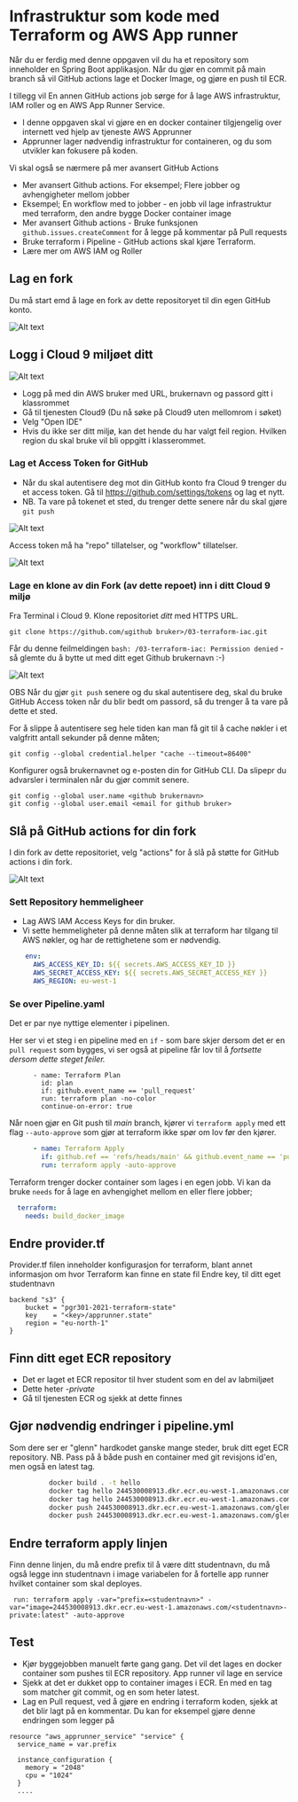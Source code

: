 # Infrastruktur som kode med Terraform og AWS App runner 

Når du er ferdig med denne oppgaven vil du ha et repository som inneholder en Spring Boot applikasjon. Når du gjør en commit 
på main branch så vil GitHub actions lage et Docker Image, og gjøre en push til ECR. 

I tillegg vil En annen GitHub actions job sørge for å lage AWS infrastruktur, IAM roller og en AWS App Runner Service.

* I denne oppgaven skal vi gjøre en en docker container tilgjengelig over internett ved hjelp av tjeneste AWS Apprunner
* Apprunner lager nødvendig infrastruktur for containeren, og du som utvikler kan fokusere på koden.

Vi skal også se nærmere på mer avansert GitHub Actions  

* Mer avansert Github actions. For eksempel; Flere jobber og avhengigheter mellom jobber
* Eksempel; En workflow med to jobber - en jobb vil lage infrastruktur med terraform, den andre bygge Docker container image
* Mer avansert Github actions - Bruke funksjonen ```github.issues.createComment``` for å legge på kommentar på Pull requests 
* Bruke terraform i Pipeline - GitHub actions skal kjøre Terraform. 
* Lære mer om AWS IAM og Roller

## Lag en fork

Du må start emd å lage en fork av dette repositoryet til din egen GitHub konto.

![Alt text](img/fork.png  "a title")

## Logg i Cloud 9 miljøet ditt

![Alt text](img/aws_login.png  "a title")

* Logg på med din AWS bruker med URL, brukernavn og passord gitt i klassrommet
* Gå til tjenesten Cloud9 (Du nå søke på Cloud9 uten mellomrom i søket)
* Velg "Open IDE"
* Hvis du ikke ser ditt miljø, kan det hende du har valgt feil region. Hvilken region du skal bruke vil bli oppgitt i klasserommet.

### Lag et Access Token for GitHub

* Når du skal autentisere deg mot din GitHub konto fra Cloud 9 trenger du et access token.  Gå til  https://github.com/settings/tokens og lag et nytt.
* NB. Ta vare på tokenet et sted, du trenger dette senere når du skal gjøre ```git push```

![Alt text](img/generate.png  "a title")

Access token må ha "repo" tillatelser, og "workflow" tillatelser.

![Alt text](img/new_token.png  "a title")

### Lage en klone av din Fork (av dette repoet) inn i ditt Cloud 9 miljø

Fra Terminal i Cloud 9. Klone repositoriet *ditt* med HTTPS URL. 

```
git clone https://github.com/≤github bruker>/03-terraform-iac.git
```

Får du denne feilmeldingen ```bash: /03-terraform-iac: Permission denied``` - så glemte du å bytte ut <github bruker> med
ditt eget Github brukernavn :-)

![Alt text](img/clone.png  "a title")

OBS Når du gjør ```git push``` senere og du skal autentisere deg, skal du bruke GitHub Access token når du blir bedt om passord,
så du trenger å ta vare på dette et sted.

For å slippe å autentisere seg hele tiden kan man få git til å cache nøkler i et valgfritt
antall sekunder på denne måten;

```shell
git config --global credential.helper "cache --timeout=86400"
```

Konfigurer også brukernavnet og e-posten din for GitHub CLI. Da slipepr du advarsler i terminalen
når du gjør commit senere.

````shell
git config --global user.name <github brukernavn>
git config --global user.email <email for github bruker>
````

## Slå på GitHub actions for din fork 

I din fork av dette repositoriet, velg "actions" for å slå på støtte for GitHub actions i din fork.

![Alt text](img/7.png "3")

### Sett Repository hemmeligheer 

* Lag AWS IAM Access Keys for din bruker. 
* Vi sette hemmeligheter på denne måten slik at terraform har tilgang til AWS nøkler, og har de rettighetene som er nødvendig. 

```yaml
    env:
      AWS_ACCESS_KEY_ID: ${{ secrets.AWS_ACCESS_KEY_ID }}
      AWS_SECRET_ACCESS_KEY: ${{ secrets.AWS_SECRET_ACCESS_KEY }}
      AWS_REGION: eu-west-1
```

### Se over Pipeline.yaml

Det er par nye nyttige elementer i pipelinen.  

Her ser vi et steg i en pipeline med en ```if``` - som bare skjer dersom det er en ```pull request``` som bygges, vi ser også at 
pipeline får lov til å _fortsette dersom dette steget feiler._
```
      - name: Terraform Plan
        id: plan
        if: github.event_name == 'pull_request'
        run: terraform plan -no-color
        continue-on-error: true
```

Når noen gjør en Git push til *main* branch, kjører vi ```terraform apply``` med ett flag ```--auto-approve``` som gjør at terraform ikke 
spør om lov før den kjører.

```yaml
      - name: Terraform Apply
        if: github.ref == 'refs/heads/main' && github.event_name == 'push'
        run: terraform apply -auto-approve
```

Terraform trenger docker container som lages i en egen jobb. 
Vi kan da bruke ```needs``` for å lage en avhengighet mellom en eller flere jobber; 

```yaml
  terraform:
    needs: build_docker_image
```

## Endre provider.tf

Provider.tf filen inneholder konfigurasjon for terraform, blant annet informasjon om hvor Terraform kan finne en state fil
Endre key, til ditt eget studentnavn

```hcl
backend "s3" {
    bucket = "pgr301-2021-terraform-state"
    key    = "<key>/apprunner.state"
    region = "eu-north-1"
}
```

## Finn ditt eget ECR repository

* Det er laget et ECR repositor til hver student som en del av labmiljøet 
* Dette heter *<studentnavn>-private*
* Gå til tjenesten ECR og sjekk at dette finnes

## Gjør nødvendig endringer i pipeline.yml 

Som dere ser er "glenn" hardkodet ganske mange steder, bruk ditt eget ECR repository.
NB. Pass på å både push en container med git revisjons id'en, men også en latest tag.
 
```sh
          docker build . -t hello
          docker tag hello 244530008913.dkr.ecr.eu-west-1.amazonaws.com/glenn:$rev
          docker tag hello 244530008913.dkr.ecr.eu-west-1.amazonaws.com/glenn:latest
          docker push 244530008913.dkr.ecr.eu-west-1.amazonaws.com/glenn:$rev
          docker push 244530008913.dkr.ecr.eu-west-1.amazonaws.com/glenn:latest
```

## Endre terraform apply linjen 

Finn denne linjen, du må endre prefix til å være ditt studentnavn, du må også legge inn studentnavn i image variabelen
for å fortelle app runner hvilket container som skal deployes.

```
 run: terraform apply -var="prefix=<studentnavn>" -var="image=244530008913.dkr.ecr.eu-west-1.amazonaws.com/<studentnavn>-private:latest" -auto-approve
```

## Test 

* Kjør byggejobben manuelt førte gang gang.  Det vil det lages en docker container som pushes til ECR repository. App runner vil lage en service 
* Sjekk at det er dukket opp to container images i ECR. En med en tag som matcher git commit, og en som heter latest.
* Lag en Pull request, ved å gjøre en endring i terraform koden, sjekk at det blir lagt på en kommentar. Du kan for eksempel gjøre denne endringen som legger på 

```hcl
resource "aws_apprunner_service" "service" {
  service_name = var.prefix

  instance_configuration {
    memory = "2048"
    cpu = "1024"
  }
  ....
```
